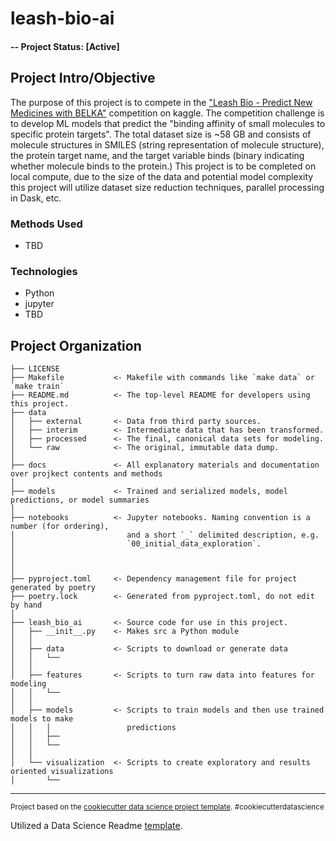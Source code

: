 leash-bio-ai
==============================

#### -- Project Status: [Active]

## Project Intro/Objective
The purpose of this project is to compete in the ["Leash Bio - Predict New Medicines with BELKA"](https://www.kaggle.com/competitions/leash-BELKA) competition on kaggle. The competition challenge is to develop ML models that predict the "binding affinity of small molecules to specific protein targets". The total dataset size is ~58 GB and consists of molecule structures in SMILES (string representation of molecule structure), the protein target name, and the target variable binds (binary indicating whether molecule binds to the protein.) This project is to be completed on local compute, due to the size of the data and potential model complexity this project will utilize dataset size reduction techniques, parallel processing in Dask, etc. 

### Methods Used
* TBD

### Technologies
* Python
* jupyter
* TBD


Project Organization
------------

    ├── LICENSE
    ├── Makefile           <- Makefile with commands like `make data` or `make train`
    ├── README.md          <- The top-level README for developers using this project.
    ├── data
    │   ├── external       <- Data from third party sources.
    │   ├── interim        <- Intermediate data that has been transformed.
    │   ├── processed      <- The final, canonical data sets for modeling.
    │   └── raw            <- The original, immutable data dump.
    │
    ├── docs               <- All explanatory materials and documentation over projkect contents and methods
    │
    ├── models             <- Trained and serialized models, model predictions, or model summaries
    │
    ├── notebooks          <- Jupyter notebooks. Naming convention is a number (for ordering),
    │                         and a short `_` delimited description, e.g.
    │                         `00_initial_data_exploration`.
    │
    │
    │
    ├── pyproject.toml     <- Dependency management file for project generated by poetry
    ├── poetry.lock        <- Generated from pyproject.toml, do not edit by hand
    │
    ├── leash_bio_ai       <- Source code for use in this project.
    │   ├── __init__.py    <- Makes src a Python module
    │   │
    │   ├── data           <- Scripts to download or generate data
    │   │   └── 
    │   │
    │   ├── features       <- Scripts to turn raw data into features for modeling
    │   │   └── 
    │   │
    │   ├── models         <- Scripts to train models and then use trained models to make
    │   │   │                 predictions
    │   │   ├── 
    │   │   └── 
    │   │
    │   └── visualization  <- Scripts to create exploratory and results oriented visualizations
    │       └── 



--------

<p><small>Project based on the <a target="_blank" href="https://drivendata.github.io/cookiecutter-data-science/">cookiecutter data science project template</a>. #cookiecutterdatascience</small></p>

Utilized a Data Science Readme [template](https://github.com/sfbrigade/data-science-wg/blob/master/dswg_project_resources/Project-README-template.md?plain=1). 

